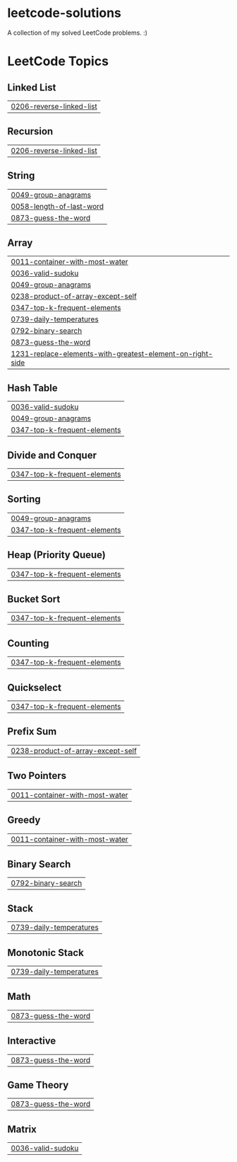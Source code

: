 # leetcode-solutions
A collection of my solved LeetCode problems. :)

<!---LeetCode Topics Start-->
# LeetCode Topics
## Linked List
|  |
| ------- |
| [0206-reverse-linked-list](https://github.com/rv-amberh/leetcode-solutions/tree/master/0206-reverse-linked-list) |
## Recursion
|  |
| ------- |
| [0206-reverse-linked-list](https://github.com/rv-amberh/leetcode-solutions/tree/master/0206-reverse-linked-list) |
## String
|  |
| ------- |
| [0049-group-anagrams](https://github.com/rv-amberh/leetcode-solutions/tree/master/0049-group-anagrams) |
| [0058-length-of-last-word](https://github.com/rv-amberh/leetcode-solutions/tree/master/0058-length-of-last-word) |
| [0873-guess-the-word](https://github.com/rv-amberh/leetcode-solutions/tree/master/0873-guess-the-word) |
## Array
|  |
| ------- |
| [0011-container-with-most-water](https://github.com/rv-amberh/leetcode-solutions/tree/master/0011-container-with-most-water) |
| [0036-valid-sudoku](https://github.com/rv-amberh/leetcode-solutions/tree/master/0036-valid-sudoku) |
| [0049-group-anagrams](https://github.com/rv-amberh/leetcode-solutions/tree/master/0049-group-anagrams) |
| [0238-product-of-array-except-self](https://github.com/rv-amberh/leetcode-solutions/tree/master/0238-product-of-array-except-self) |
| [0347-top-k-frequent-elements](https://github.com/rv-amberh/leetcode-solutions/tree/master/0347-top-k-frequent-elements) |
| [0739-daily-temperatures](https://github.com/rv-amberh/leetcode-solutions/tree/master/0739-daily-temperatures) |
| [0792-binary-search](https://github.com/rv-amberh/leetcode-solutions/tree/master/0792-binary-search) |
| [0873-guess-the-word](https://github.com/rv-amberh/leetcode-solutions/tree/master/0873-guess-the-word) |
| [1231-replace-elements-with-greatest-element-on-right-side](https://github.com/rv-amberh/leetcode-solutions/tree/master/1231-replace-elements-with-greatest-element-on-right-side) |
## Hash Table
|  |
| ------- |
| [0036-valid-sudoku](https://github.com/rv-amberh/leetcode-solutions/tree/master/0036-valid-sudoku) |
| [0049-group-anagrams](https://github.com/rv-amberh/leetcode-solutions/tree/master/0049-group-anagrams) |
| [0347-top-k-frequent-elements](https://github.com/rv-amberh/leetcode-solutions/tree/master/0347-top-k-frequent-elements) |
## Divide and Conquer
|  |
| ------- |
| [0347-top-k-frequent-elements](https://github.com/rv-amberh/leetcode-solutions/tree/master/0347-top-k-frequent-elements) |
## Sorting
|  |
| ------- |
| [0049-group-anagrams](https://github.com/rv-amberh/leetcode-solutions/tree/master/0049-group-anagrams) |
| [0347-top-k-frequent-elements](https://github.com/rv-amberh/leetcode-solutions/tree/master/0347-top-k-frequent-elements) |
## Heap (Priority Queue)
|  |
| ------- |
| [0347-top-k-frequent-elements](https://github.com/rv-amberh/leetcode-solutions/tree/master/0347-top-k-frequent-elements) |
## Bucket Sort
|  |
| ------- |
| [0347-top-k-frequent-elements](https://github.com/rv-amberh/leetcode-solutions/tree/master/0347-top-k-frequent-elements) |
## Counting
|  |
| ------- |
| [0347-top-k-frequent-elements](https://github.com/rv-amberh/leetcode-solutions/tree/master/0347-top-k-frequent-elements) |
## Quickselect
|  |
| ------- |
| [0347-top-k-frequent-elements](https://github.com/rv-amberh/leetcode-solutions/tree/master/0347-top-k-frequent-elements) |
## Prefix Sum
|  |
| ------- |
| [0238-product-of-array-except-self](https://github.com/rv-amberh/leetcode-solutions/tree/master/0238-product-of-array-except-self) |
## Two Pointers
|  |
| ------- |
| [0011-container-with-most-water](https://github.com/rv-amberh/leetcode-solutions/tree/master/0011-container-with-most-water) |
## Greedy
|  |
| ------- |
| [0011-container-with-most-water](https://github.com/rv-amberh/leetcode-solutions/tree/master/0011-container-with-most-water) |
## Binary Search
|  |
| ------- |
| [0792-binary-search](https://github.com/rv-amberh/leetcode-solutions/tree/master/0792-binary-search) |
## Stack
|  |
| ------- |
| [0739-daily-temperatures](https://github.com/rv-amberh/leetcode-solutions/tree/master/0739-daily-temperatures) |
## Monotonic Stack
|  |
| ------- |
| [0739-daily-temperatures](https://github.com/rv-amberh/leetcode-solutions/tree/master/0739-daily-temperatures) |
## Math
|  |
| ------- |
| [0873-guess-the-word](https://github.com/rv-amberh/leetcode-solutions/tree/master/0873-guess-the-word) |
## Interactive
|  |
| ------- |
| [0873-guess-the-word](https://github.com/rv-amberh/leetcode-solutions/tree/master/0873-guess-the-word) |
## Game Theory
|  |
| ------- |
| [0873-guess-the-word](https://github.com/rv-amberh/leetcode-solutions/tree/master/0873-guess-the-word) |
## Matrix
|  |
| ------- |
| [0036-valid-sudoku](https://github.com/rv-amberh/leetcode-solutions/tree/master/0036-valid-sudoku) |
<!---LeetCode Topics End-->
